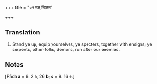 +++
title = "०१ उत् तिष्ठत"

+++
## Translation
1. Stand ye up, equip yourselves, ye specters, together with ensigns; ye  
serpents, other-folks, demons, run after our enemies.

## Notes
⌊Pāda **a** = 9. 2 **a**, 26 **b**; **c** = 9. 16 **e**.⌋
